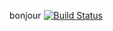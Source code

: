 bonjour
[![Build Status](https://travis-ci.org/fatimaelyousfi/devOps.svg?branch=master)](https://travis-ci.org/fatimaelyousfi/devOps)

